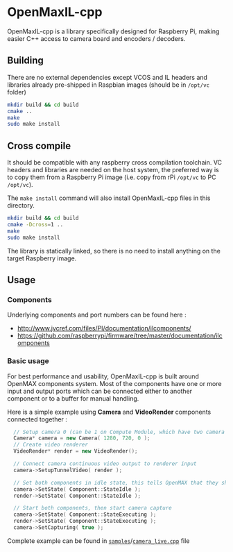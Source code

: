 # OpenMaxIL-cpp
OpenMaxIL-cpp is a library specifically designed for Raspberry Pi, making easier C++ access to camera board and encoders / decoders.

## Building
There are no external dependencies except VCOS and IL headers and libraries already pre-shipped in Raspbian images (should be in `/opt/vc` folder)
```bash
mkdir build && cd build
cmake ..
make
sudo make install
```

## Cross compile
It should be compatible with any raspberry cross compilation toolchain.
VC headers and libraries are needed on the host system, the preferred way is to copy them from a Raspberry Pi image (i.e. copy from rPi `/opt/vc` to PC `/opt/vc`).

The `make install` command will also install OpenMaxIL-cpp files in this directory.
```bash
mkdir build && cd build
cmake -Dcross=1 ..
make
sudo make install
```
The library is statically linked, so there is no need to install anything on the target Raspberry image.


## Usage
### Components
Underlying components and port numbers can be found here :
- http://www.jvcref.com/files/PI/documentation/ilcomponents/
- https://github.com/raspberrypi/firmware/tree/master/documentation/ilcomponents

### Basic usage
For best performance and usability, OpenMaxIL-cpp is built around OpenMAX components system.
Most of the components have one or more input and output ports which can be connected either to another component or to a buffer for manual handling.

Here is a simple example using **Camera** and **VideoRender** components connected together :
```cpp
  // Setup camera 0 (can be 1 on Compute Module, which have two camera ports) with 1280x720 resolution
  Camera* camera = new Camera( 1280, 720, 0 );
  // Create video renderer
  VideoRender* render = new VideoRender();

  // Connect camera continuous video output to renderer input
  camera->SetupTunnelVideo( render );

  // Set both components in idle state, this tells OpenMAX that they should be ready to use
  camera->SetState( Component::StateIdle );
  render->SetState( Component::StateIdle );

  // Start both components, then start camera capture
  camera->SetState( Component::StateExecuting );
  render->SetState( Component::StateExecuting );
  camera->SetCapturing( true );
```
Complete example can be found in [`samples`](https://github.com/dridri/OpenMaxIL-cpp/tree/master/samples)/[`camera_live.cpp`](https://github.com/dridri/OpenMaxIL-cpp/tree/master/samples/camera_live.cpp) file
